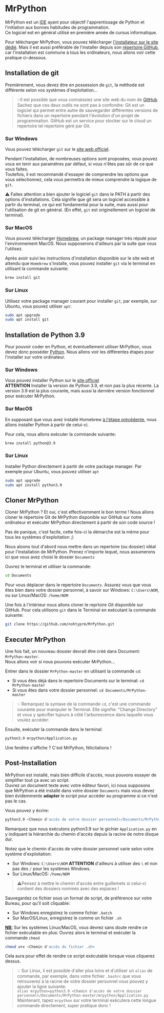 # MrPython

MrPython est un [IDE](https://fr.wikipedia.org/wiki/Environnement_de_d%C3%A9veloppement) ayant pour objectif l'apprentissage de Python et l'initiation aux bonnes habitudes de programmation.  
Ce logiciel est en général utilisé en première année de cursus informatique.  

Pour télécharger MrPython, vous pouvez télécharger [l'installateur sur le site dédié](http://nohtyprm.github.io/MrPython/install-FR.html). Mais il est aussi préférable de l'installer depuis son [répertoire GitHub](https://github.com/nohtyprm/MrPython), car l'installation est commune à tous les ordinateurs, nous allons voir cette pratique ci-dessous.  

## Installation de git

Premièrement, vous devez être en possession de `git`, la méthode est différente selon vos systèmes d'exploitation...  
> 💡Il est possible que vous connaissiez une site web du nom de [GitHub](https://github.com). Sachez que ces deux outils ne sont pas à confondre: Git est un logiciel qui permet entre autre de sauvegarder différentes versions de fichiers dans un repertoire pendant l'évolution d'un projet de programmation. GitHub est un service pour stocker sur le cloud un repertoire tel repertoire géré par Git.

### Sur Windows

Vous pouvez télécharger `git` sur le [site web officiel](https://git-scm.com/).  

Pendant l'installation, de nombreuses options sont proposées, vous pouvez vous en tenir aux paramètres par défaut, si vous n'êtes pas sûr de ce que vous faites.    
Toutefois, il est recommandé d'essayer de comprendre les options que vous sélectionnez, cela vous permettra de mieux comprendre la logique de `git`.  

⚠️ Faites attention a bien ajouter le logiciel `git` dans le PATH à partir des options d'installations. Cela signifie que git sera un logiciel accessible à partir du terminal, ce qui est fondamental pour la suite, mais aussi pour l'utilisation de git en général. (En effet, `git` est originellement un logiciel de terminal).

### Sur MacOS

Vous pouvez télécharger [Homebrew](https://brew.sh/), un package manager très réputé pour l'environnement MacOS. Nous supposerons d'ailleurs par la suite que vous l'utilisez.  

Après avoir suivi les instructions d'installation disponible sur le site web et attendu que `Homebrew` s'installe, vous pouvez installer `git` via le terminal en utilisant la commande suivante:  
```bash
brew install git
```

### Sur Linux

Utilisez votre package manager courant pour installer `git`, par exemple, sur Ubuntu, vous pouvez utiliser `apt`:

```bash
sudo apt upgrade
sudo apt install git
```

## Installation de Python 3.9

Pour pouvoir coder en Python, et éventuellement utiliser MrPython, vous devez donc posséder [Python](https://www.python.org/). Nous allons voir les différentes étapes pour l'installer sur votre ordinateur.

### Sur Windows

Vous pouvez installer Python sur le [site officiel](https://www.python.org/)  
**ATTENTION** Installer la version de Python 3.9, et non pas la plus récente. La version 3.9 est la plus courante, mais aussi la dernière version fonctionnel pour exécuter MrPython.  

### Sur MacOS

En supposant que vous avez installé Homebrew [à l'étape précédente](#sur-macos), nous allons installer Python à partir de celui-ci.  

Pour cela, nous allons exécuter la commande suivante:
```bash
brew install python@3.9
```

### Sur Linux

Installer Python directement à partir de votre package manager. Par exemple pour Ubuntu, vous pouvez utiliser `apt`
```bash
sudo apt upgrade
sudo apt install python3.9
```
## Cloner MrPython

Cloner MrPython ? Et oui, c'est effectivemment le bon terme ! Nous allons cloner le répertoire Git de MrPython disponible sur GitHub sur notre ordinateur et exécuter MrPython directement à partir de son code source !  

Pas de panique, c'est facile, cette fois-ci la démarche est la même pour tous les systèmes d'exploitation ;)  

Nous aloons tout d'abord nous mettre dans un repertoire (ou dossier) idéal pour l'installation de MrPython. Prenez n'importe lequel, nous assumerons ici que vous avez choisi le dossier `Documents`

Ouvrez le terminal et utiliser la commande:
```bash
cd Documents
```
Pour vous déplacer dans le repertoire `Documents`. Assurez vous que vous êtes bien dans votre dossier personnel, à savoir sur Windows: `C:\Users\NOM`, ou sur Linux/MacOS: `/home/NOM`   

Une fois à l'intérieur nous allons cloner le reprtoire Git disponible sur GitHub. Pour cela utilisons `git` dans le Terminal en exécutant la commande suivante:
```bash
git clone https://github.com/nohtyprm/MrPython.git
```

## Executer MrPython

Une fois fait, un nouveau dossier devrait être créé dans Document: `MrPython-master`.  
Nous allons voir si nous pouvons exécuter MrPython...  

Entrer dans le dossier `MrPython-master` en utilisant la commande `cd`:

- Si vous êtes déjà dans le repertoire Documents sur le terminal: `cd MrPython-master`
- Si vous êtes dans votre dossier personnel: `cd Documents/MrPython-master`

> 💡 Remarquez la syntaxe de la commande `cd`, c'est une commande courante pour manipuler le Terminal. Elle signifie: "Change Directory" et vous y spécifier tujours à côté l'arborescence dans laquelle vous voulez accéder.

Ensuite, exécuter la commande dans le terminal:
```bash
python3.9 mrpython/Application.py
```

Une fenêtre s'affiche ? C'est MrPython, félicitations !

## Post-Installation

MrPython est installé, mais bien difficile d'accès, nous pouvons essayer de simplifier tout ça avec un script.  
Ouvrez un document texte avec votre éditeur favori, ici nous supposons que MrPython a été installé dans votre dossier `Documents` mais vous devez bien évidemmente **adapter** le script pour accéder au programme si ce n'est pas le cas.

Vous pouvez y écrire:
```bash
python3.9 <Chemin d'accès de votre dossier personnel>/Documents/MrPython-master/mrpython/Application.py
```
Remarquez que nous exécutons python3.9 sur le gichier `Application.py` en y indiquant la hiérarchie du chemin d'accès depuis la racine de notre disque dur.

Notez que le chemin d'accès de votre dossier personnel varie selon votre système d'exploitation:
- Sur Windows: `C:\Users\NOM` **ATTENTION** d'ailleurs à utiliser des `\` et non pas des `/` pour les systèmes Windows.
- Sur Linux/MacOS: `/home/NOM`

> ⚠️Pensez à mettre le chemin d'accès entre guillemets si celui-ci contient des dossiers nommés avec des espaces !

Sauvegardez ce fichier sous un format de script, de préférence sur votre Bureau, pour qu'il soit cliquable:

- Sur Windows enregistrez le comme fichier `.batch`
- Sur MacOS/Linux, enregistrez le comme un fichier `.sh`

<u>**NB:**</u> Sur les systèmes Linux/MacOS, vous devrez sans doute rendre ce fichier exécutable en plus: Ouvrez alors le terminal et exécuter la commande `chmod`
```bash
chmod u+x <Chemin d'accès du fichier .sh>
```
Cela aura pour effet de rendre ce script exécutable lorsque vous cliquerez dessus.  

> 💡 Sur Linux, il est possible d'aller plus loins et d'utiliser un `alias` de commande, par exemple, dans votre fichier `.bashrc` que vous retrouverez à la racine de votre dossier personnel vous pouvez y ajouter la ligne suivante:  
`
alias mrpython=python3.9 <Chemin d'accès de votre dossier personnel>/Documents/MrPython-master/mrpython/Application.py
`  
Maintenant, tapez `mrpython` sur votre terminal exécutera cette longue commande directement, super pratique donc !
